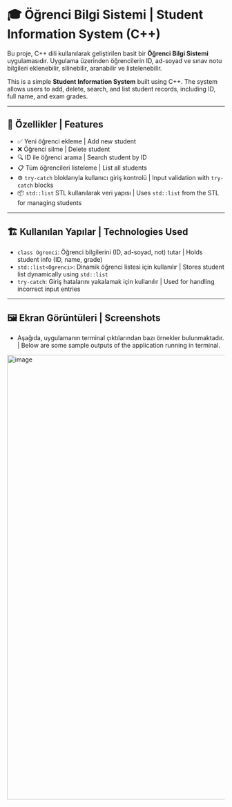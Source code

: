 # 🎓 Öğrenci Bilgi Sistemi | Student Information System (C++)

Bu proje, C++ dili kullanılarak geliştirilen basit bir **Öğrenci Bilgi Sistemi** uygulamasıdır. Uygulama üzerinden öğrencilerin ID, ad-soyad ve sınav notu bilgileri eklenebilir, silinebilir, aranabilir ve listelenebilir.

This is a simple **Student Information System** built using C++. The system allows users to add, delete, search, and list student records, including ID, full name, and exam grades.

---

## 🧩 Özellikler | Features

- ✅ Yeni öğrenci ekleme | Add new student
- ❌ Öğrenci silme | Delete student 
- 🔍 ID ile öğrenci arama | Search student by ID
- 📋 Tüm öğrencileri listeleme | List all students
- ⚙️ `try-catch` bloklarıyla kullanıcı giriş kontrolü | Input validation with `try-catch` blocks
- 📦 `std::list` STL kullanılarak veri yapısı | Uses `std::list` from the STL for managing students

---

## 🏗️ Kullanılan Yapılar | Technologies Used

- `class Ogrenci`: Öğrenci bilgilerini (ID, ad-soyad, not) tutar | Holds student info (ID, name, grade)
- `std::list<Ogrenci>`: Dinamik öğrenci listesi için kullanılır | Stores student list dynamically using `std::list`
- `try-catch`: Giriş hatalarını yakalamak için kullanılır | Used for handling incorrect input entries

---

## 🖼️ Ekran Görüntüleri | Screenshots

- Aşağıda, uygulamanın terminal çıktılarından bazı örnekler bulunmaktadır. | Below are some sample outputs of the application running in terminal.

<img width="1111" height="1027" alt="image" src="https://github.com/user-attachments/assets/2fe751cb-b749-4ab0-a258-ff6856902b56" />
